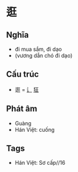 # 逛

## Nghĩa

* đi mua sắm, đi dạo
* (vương dẫn chó đi dạo)

## Cấu trúc
* 逛 = [辶](辶.md) [狂](狂.md)

## Phát âm

* Guàng
* Hán Việt: cuống

## Tags
* Hán Việt: Sơ cấp//16

<script>window.HANZI_FIELD='逛';</script>
